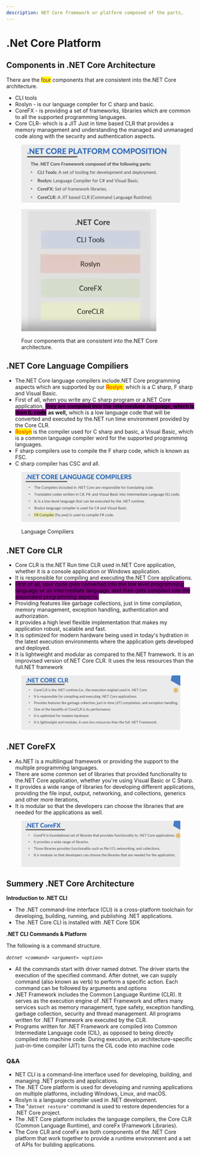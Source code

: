 ```yaml
---
description: NET Core framework or platform composed of the parts,
---
```


# .Net Core Platform

## Components in .NET Core Architecture

There are the <mark style="color:purple;">four</mark> components that are consistent into the.NET Core architecture.

* CLI tools
* Roslyn - is our language compiler for C sharp and basic.
* CoreFX -  is providing a set of frameworks, libraries which are common to all the supported programming languages.
* Core CLR-  which is a JIT Just in time based CLR that provides a memory management and understanding the managed and unmanaged code along with the security and authentication aspects.

<figure><img src="../.gitbook/assets/image (54).png" alt=""><figcaption></figcaption></figure>

<figure><img src="../.gitbook/assets/image (55).png" alt=""><figcaption><p>Four components that are consistent into the.NET Core architecture.</p></figcaption></figure>

## .NET Core Language Compiliers

* The.NET Core language compilers include.NET Core programming aspects which are supported by our <mark style="color:red;">Roslyn</mark><mark style="color:orange;">,</mark> which is a C sharp, F sharp and Visual Basic.&#x20;
* First of all, when you write any C sharp program or a.NET Core application, <mark style="background-color:purple;">t</mark><mark style="background-color:purple;">**hey are compiled into the intermediate language, which is then IL code**</mark> **as well,** which is a low language code that will be converted and executed by the.NET run time environment provided by the Core CLR.&#x20;
* <mark style="color:red;">Roslyn</mark> is the compiler used for C sharp and basic, a Visual Basic, which is a common language compiler word for the supported programming languages.
* F sharp compilers use to compile the F sharp code, which is known as FSC.&#x20;
* C sharp compiler has CSC and all.

<figure><img src="../.gitbook/assets/image (58).png" alt=""><figcaption><p>Language Compiliers</p></figcaption></figure>

## .NET Core CLR

* Core CLR is the.NET Run time CLR used in.NET Core application, whether it is a console application or Windows application.&#x20;
* It is responsible for compiling and executing the.NET Core applications.
* <mark style="background-color:purple;">First of all, your code gets converted into the low level programming language or an intermediate language, and then gets compiled into the associated programming aspects.</mark>&#x20;
* Providing features like garbage collections, just in time compilation, memory management, exception handling, authentication and authorization.
* It provides a high level flexible implementation that makes my application robust, scalable and fast.&#x20;
* It is optimized for modern hardware being used in today's hydration in the latest execution environments where the application gets developed and deployed.
* &#x20;It is lightweight and modular as compared to the.NET framework. It is an improvised version of.NET Core CLR. It uses the less resources than the full.NET framework

<figure><img src="../.gitbook/assets/image (59).png" alt=""><figcaption></figcaption></figure>

## .NET CoreFX

* As.NET is a multilingual framework or providing the support to the multiple programming languages.&#x20;
* There are some common set of libraries that provided functionality to the.NET Core application, whether you're using Visual Basic or C Sharp.&#x20;
* It provides a wide range of libraries for developing different applications, providing the file input, output, networking, and collections, generics and other more iterations,&#x20;
* It is modular so that the developers can choose the libraries that are needed for the applications as well.

<figure><img src="../.gitbook/assets/image (60).png" alt=""><figcaption></figcaption></figure>

## Summery .NET Core Architecture

**Introduction to .NET CLI**

* The .NET command-line interface (CLI) is a cross-platform toolchain for developing, building, running, and publishing .NET applications.
* The .NET Core CLI is installed with .NET Core SDK



**.NET CLI Commands & Platform**

The following is a command structure.

_`dotnet <command> <argument> <option>`_

* All the commands start with driver named dotnet. The driver starts the execution of the specified command. After dotnet, we can supply command (also known as verb) to perform a specific action. Each command can be followed by arguments and options
* .NET Framework includes the Common Language Runtime (CLR). It serves as the execution engine of .NET Framework and offers many services such as memory management, type safety, exception handling, garbage collection, security and thread management. All programs written for .NET Framework are executed by the CLR.
* Programs written for .NET Framework are compiled into Common Intermediate Language code (CIL), as opposed to being directly compiled into machine code. During execution, an architecture-specific just-in-time compiler (JIT) turns the CIL code into machine code

### Q\&A

* NET CLI is a command-line interface used for developing, building, and managing .NET projects and applications.
* The .NET Core platform is used for developing and running applications on multiple platforms, including Windows, Linux, and macOS.
* Roslyn is a language compiler used in .NET development.
* The "`dotnet restore"` command is used to restore dependencies for a .NET Core project.
* The .NET Core platform includes the language compilers, the Core CLR (Common Language Runtime), and coreFx (Framework Libraries).
* The Core CLR and coreFx are both components of the .NET Core platform that work together to provide a runtime environment and a set of APIs for building applications.

